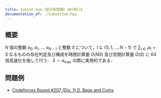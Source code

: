 ```yaml
---
title: Subset Sum（部分和問題）$O(NS)$
documentation_of: ./SubsetSum.hpp
---
```


## 概要
$N$ 個の整数 $a_0, a_1, \dots , a_{N - 1}$ と整数 $S$ について，$I \subseteq \{0, 1, \dots, N - 1\}$ で $\sum_{i \in I} a_i = S$ なるものの存在判定及び構成を時間計算量 $O(NS)$ 及び空間計算量 $O(S)$ に 64 倍高速化を施して行う．
$S \sim a_{\max}$ の際に実用的である．

## 問題例
- [Codeforces Round #207 (Div. 1) D. Bags and Coins](https://codeforces.com/contest/356/problem/D)
